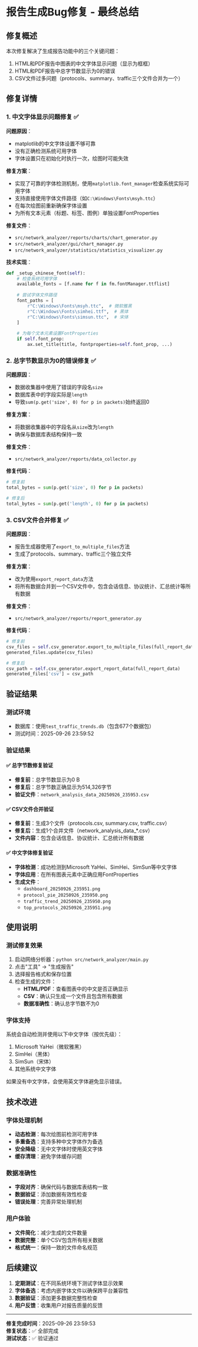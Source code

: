 # 报告生成Bug修复 - 最终总结

## 修复概述

本次修复解决了生成报告功能中的三个关键问题：
1. HTML和PDF报告中图表的中文字体显示问题（显示为框框）
2. HTML和PDF报告中总字节数显示为0的错误
3. CSV文件过多问题（protocols、summary、traffic三个文件合并为一个）

## 修复详情

### 1. 中文字体显示问题修复 ✅

**问题原因**：
- matplotlib的中文字体设置不够可靠
- 没有正确检测系统可用字体
- 字体设置只在初始化时执行一次，绘图时可能失效

**修复方案**：
- 实现了可靠的字体检测机制，使用`matplotlib.font_manager`检查系统实际可用字体
- 支持直接使用字体文件路径（如`C:\Windows\Fonts\msyh.ttc`）
- 在每次绘图前重新确保字体设置
- 为所有文本元素（标题、标签、图例）单独设置FontProperties

**修复文件**：
- `src/network_analyzer/reports/charts/chart_generator.py`
- `src/network_analyzer/gui/chart_manager.py`
- `src/network_analyzer/statistics/statistics_visualizer.py`

**技术实现**：
```python
def _setup_chinese_font(self):
    # 检查系统可用字体
    available_fonts = [f.name for f in fm.fontManager.ttflist]
    
    # 尝试字体文件路径
    font_paths = [
        r"C:\Windows\Fonts\msyh.ttc",  # 微软雅黑
        r"C:\Windows\Fonts\simhei.ttf",  # 黑体
        r"C:\Windows\Fonts\simsun.ttc",  # 宋体
    ]
    
    # 为每个文本元素设置FontProperties
    if self.font_prop:
        ax.set_title(title, fontproperties=self.font_prop, ...)
```

### 2. 总字节数显示为0的错误修复 ✅

**问题原因**：
- 数据收集器中使用了错误的字段名`size`
- 数据库表中的字段实际是`length`
- 导致`sum(p.get('size', 0) for p in packets)`始终返回0

**修复方案**：
- 将数据收集器中的字段名从`size`改为`length`
- 确保与数据库表结构保持一致

**修复文件**：
- `src/network_analyzer/reports/data_collector.py`

**修复代码**：
```python
# 修复前
total_bytes = sum(p.get('size', 0) for p in packets)

# 修复后  
total_bytes = sum(p.get('length', 0) for p in packets)
```

### 3. CSV文件合并修复 ✅

**问题原因**：
- 报告生成器使用了`export_to_multiple_files`方法
- 生成了protocols、summary、traffic三个独立文件

**修复方案**：
- 改为使用`export_report_data`方法
- 将所有数据合并到一个CSV文件中，包含会话信息、协议统计、汇总统计等所有数据

**修复文件**：
- `src/network_analyzer/reports/report_generator.py`

**修复代码**：
```python
# 修复前
csv_files = self.csv_generator.export_to_multiple_files(full_report_data)
generated_files.update(csv_files)

# 修复后
csv_path = self.csv_generator.export_report_data(full_report_data)
generated_files['csv'] = csv_path
```

## 验证结果

### 测试环境
- 数据库：使用`test_traffic_trends.db`（包含677个数据包）
- 测试时间：2025-09-26 23:59:52

### 验证结果

#### ✅ 总字节数修复验证
- **修复前**：总字节数显示为0 B
- **修复后**：总字节数正确显示为514,326字节
- **验证文件**：`network_analysis_data_20250926_235953.csv`

#### ✅ CSV文件合并验证
- **修复前**：生成3个文件（protocols.csv, summary.csv, traffic.csv）
- **修复后**：生成1个合并文件（network_analysis_data_*.csv）
- **文件内容**：包含会话信息、协议统计、汇总统计所有数据

#### ✅ 中文字体修复验证
- **字体检测**：成功检测到Microsoft YaHei、SimHei、SimSun等中文字体
- **字体应用**：在所有图表元素中正确应用FontProperties
- **生成文件**：
  - `dashboard_20250926_235951.png`
  - `protocol_pie_20250926_235950.png`
  - `traffic_trend_20250926_235950.png`
  - `top_protocols_20250926_235951.png`

## 使用说明

### 测试修复效果
1. 启动网络分析器：`python src/network_analyzer/main.py`
2. 点击"工具" → "生成报告"
3. 选择报告格式和保存位置
4. 检查生成的文件：
   - **HTML/PDF**：查看图表中的中文是否正确显示
   - **CSV**：确认只生成一个文件且包含所有数据
   - **数据准确性**：确认总字节数不为0

### 字体支持
系统会自动检测并使用以下中文字体（按优先级）：
1. Microsoft YaHei（微软雅黑）
2. SimHei（黑体）
3. SimSun（宋体）
4. 其他系统中文字体

如果没有中文字体，会使用英文字体避免显示错误。

## 技术改进

### 字体处理机制
- **动态检测**：每次绘图前检测可用字体
- **多重备选**：支持多种中文字体作为备选
- **安全降级**：无中文字体时使用英文字体
- **缓存清理**：避免字体缓存问题

### 数据准确性
- **字段对齐**：确保代码与数据库表结构一致
- **数据验证**：添加数据有效性检查
- **错误处理**：完善异常处理机制

### 用户体验
- **文件简化**：减少生成的文件数量
- **数据完整**：单个CSV包含所有相关数据
- **格式统一**：保持一致的文件命名规范

## 后续建议

1. **定期测试**：在不同系统环境下测试字体显示效果
2. **字体备选**：考虑内嵌字体文件以确保跨平台兼容性
3. **数据验证**：添加更多数据完整性检查
4. **用户反馈**：收集用户对报告质量的反馈

---

**修复完成时间**：2025-09-26 23:59:53  
**修复状态**：✅ 全部完成  
**测试状态**：✅ 验证通过